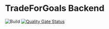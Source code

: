 # TradeForGoals Backend
![Build](https://travis-ci.com/tradeforgoals/TradeForGoals.svg?branch=master) [![Quality Gate Status](https://sonarcloud.io/api/project_badges/measure?project=com.hva%3Atradeforgoals&metric=alert_status)](https://sonarcloud.io/dashboard?id=com.hva%3Atradeforgoals)
